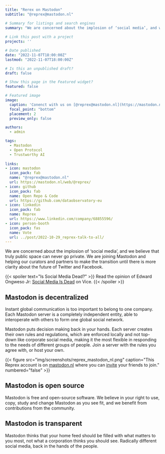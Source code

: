 ```yaml
---
title: "Rerex on Mastodon"
subtitle: "@reprex@mastodon.nl"

# Summary for listings and search engines
summary: "We are concerned about the implosion of ‘social media’, and we believe that truly public space can never go private.  We are joining Mastodon and helping our curators and partners to make the transition until there is more clarity about the future of Twitter and Facebook."
 
# Link this post with a project
projects: ''

# Date published
date: "2022-11-07T18:00:00Z"
lastmod: "2022-11-07T18:00:00Z"

# Is this an unpublished draft?
draft: false

# Show this page in the Featured widget?
featured: false

# Featured image
image:
  caption: 'Conenct with us on [@reprex@mastodon.nl](https://mastodon.nl/web/@reprex/)'
  focal_point: "bottom"
  placement: 2
  preview_only: false

authors:
  - admin

tags:
  - Mastodon
  - Open Protocol
  - Trustworthy AI
  
links:
- icon: mastodon
  icon_pack: fab
  name: "@reprex@mastodon.nl"
  url: https://mastodon.nl/web/@reprex/
- icon: github
  icon_pack: fab
  name: Open Repo & Code
  url: https://github.com/dataobservatory-eu
- icon: linkedin
  icon_pack: fab
  name: Reprex
  url: https://www.linkedin.com/company/68855596/
- icon: person-booth
  icon_pack: fas
  name: Vote
  url: ../post/2022-10-29_reprex-talk-to-all/
---
```


We are concerned about the implosion of ‘social media’, and we believe that truly public space can never go private.  We are joining Mastodon and helping our curators and partners to make the transition until there is more clarity about the future of Twitter and Facebook.

{{< spoiler text="Is Social Media Dead?" >}}
Read the opinion of Edward Ongweso Jr: [Social Media Is Dead](https://www.vice.com/en/article/pkgv79/social-media-is-dead) on Vice.
{{< /spoiler >}}

## Mastodon is decentralized

Instant global communication is too important to belong to one company. Each Mastodon server is a completely independent entity, able to interoperate with others to form one global social network.

Mastodon puts decision making back in your hands. Each server creates their own rules and regulations, which are enforced locally and not top-down like corporate social media, making it the most flexible in responding to the needs of different groups of people. Join a server with the rules you agree with, or host your own.

{{< figure src="img/screenshots/reprex_mastodon_nl.png" caption="This Reprex account is on [mastodon.nl](https://mastodon.nl/) where you can [invite](https://mastodon.nl/invites) your friends to join." numbered="false" >}}

## Mastodon is open source
Mastodon is free and open-source software. We believe in your right to use, copy, study and change Mastodon as you see fit, and we benefit from contributions from the community.

## Mastodon is transparent 
Mastodon thinks that your home feed should be filled with what matters to you most, not what a corporation thinks you should see. Radically different social media, back in the hands of the people.
